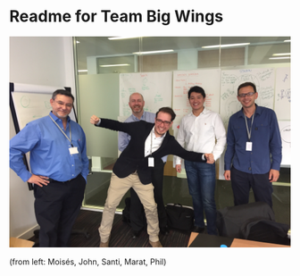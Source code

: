 # Readme for Team Big Wings
![Team Picture](../IMG_8228.jpg)



 (from left: Moisés, John, Santi, Marat, Phil)

